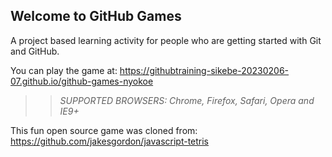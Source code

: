 ## Welcome to GitHub Games

A project based learning activity for people who are getting started with Git and GitHub.

You can play the game at: https://githubtraining-sikebe-20230206-07.github.io/github-games-nyokoe

>> _*SUPPORTED BROWSERS*: Chrome, Firefox, Safari, Opera and IE9+_

This fun open source game was cloned from: https://github.com/jakesgordon/javascript-tetris
